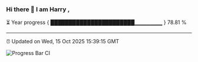 ### Hi there 👋 I am Harry , 

⏳ Year progress { ███████████████████████▁▁▁▁▁▁▁ } 78.81 %

---

⏰ Updated on Wed, 15 Oct 2025 15:39:15 GMT

![Progress Bar CI](https://github.com/duykhang68/duykhang68/workflows/Progress%20Bar%20CI/badge.svg)

